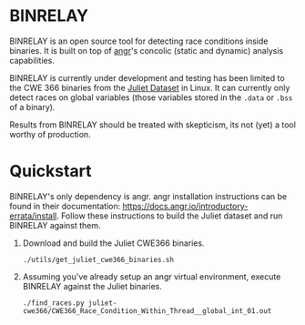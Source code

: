 # BINRELAY

BINRELAY is an open source tool for detecting race conditions inside binaries.
It is built on top of [angr](http://angr.io/)'s concolic (static and dynamic)
analysis capabilities.

BINRELAY is currently under development and testing has been limited to the CWE
366 binaries from the [Juliet Dataset](https://samate.nist.gov/SARD/testsuite.php)
in Linux. It can currently only detect races on global variables (those
variables stored in the `.data` or `.bss` of a binary).

Results from BINRELAY should be treated with skepticism, its not (yet) a tool
worthy of production.

# Quickstart

BINRELAY's only dependency is angr. angr installation instructions can be found
in their documentation: https://docs.angr.io/introductory-errata/install. Follow
these instructions to build the Juliet dataset and run BINRELAY against them.

1. Download and build the Juliet CWE366 binaries.

    ```
    ./utils/get_juliet_cwe366_binaries.sh
    ```

2. Assuming you've already setup an angr virtual environment, execute BINRELAY
   against the Juliet binaries.

    ```
    ./find_races.py juliet-cwe366/CWE366_Race_Condition_Within_Thread__global_int_01.out
    ```
